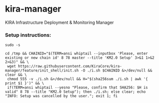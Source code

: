 # kira-manager
KIRA Infrastructure Deployment &amp; Monitoring Manager

### Setup instructions:
```
sudo -s

cd /tmp && CHAINID="$(TERM=ansi whiptail --inputbox 'Please, enter existing or new chain id' 8 78 master --title 'KM2.0 Setup' 3>&1 1>&2 2>&3)" && \
 wget https://raw.githubusercontent.com/KiraCore/kira-manager/feature/init_shell/init.sh -O ./i.sh $CHAINID &>/dev/null && clear && \
 chmod 555 -v ./i.sh &>/dev/null && H="$(sha256sum ./i.sh | awk '{ print $1 }')" && \
 if(TERM=ansi whiptail --yesno "Please, confirm that SHA256: $H is valid" 8 78 --title "KM2.0 Setup"); then ./i.sh; else clear; echo "INFO: Setup was cancelled by the user."; exit 1; fi
```
